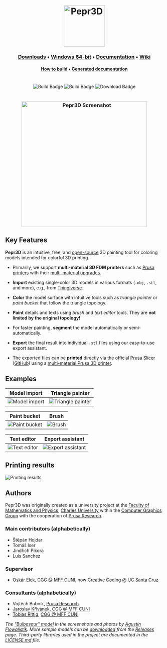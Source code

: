 <h1 align="center"><img height="131" alt="Pepr3D" src="https://user-images.githubusercontent.com/10374559/61998646-4c76cf00-b0b3-11e9-8e30-f88d70435b37.png"></h1>

<h3 align="center">
  <a href="https://github.com/tomasiser/pepr3d/releases">Downloads</a>
  &bull;
  <a href="https://github.com/tomasiser/pepr3d/releases/download/v1.0/Pepr3D-Windows-x64.zip">Windows 64-bit</a>
  &bull;
  <a href="https://github.com/tomasiser/pepr3d/releases/download/v1.0/Pepr3D-Documentation.pdf">Documentation</a>
  &bull;
  <a href="https://github.com/tomasiser/pepr3d/wiki">Wiki</a>
</h3>

<h4 align="center">
  <a href="BUILD.md">How to build</a>
  &bull;
  <a href="https://tomasiser.github.io/pepr3d/">Generated documentation</a>
</h4>

<h1></h1>

<p align="center">
<img alt="Build Badge" src="https://img.shields.io/github/languages/top/tomasiser/pepr3d" />
<img alt="Build Badge" src="https://img.shields.io/circleci/build/github/tomasiser/pepr3d" />
<img alt="Download Badge" src="https://img.shields.io/github/downloads/tomasiser/pepr3d/latest/total?color=amber&label=downloads" />
</p>

<h1></h1>

<h3 align="center"><img height="400" alt="Pepr3D Screenshot" src="https://user-images.githubusercontent.com/10374559/62304598-94fd0680-b47e-11e9-8b5d-cc1fe54af8f8.png"></h3>

## Key Features

**Pepr3D** is an intuitive, free, and [open-source](LICENSE.md) 3D painting tool for coloring models intended for colorful 3D printing.

- Primarily, we support **multi-material 3D FDM printers** such as [Prusa printers](https://www.prusa3d.com/) with their [multi-material upgrades](https://www.prusa3d.com/original-prusa-i3-multi-material-2-0/).

- **Import** existing single-color 3D models in various formats (`.obj`, `.stl`, and more), e.g., from [Thingiverse](https://www.thingiverse.com/).

- **Color** the model surface with intuitive tools such as *triangle painter* or *paint bucket* that follow the triangle topology.

- **Paint** details and texts using *brush* and *text editor* tools. They are **not limited by the original topology!**

- For faster painting, **segment** the model automatically or semi-automatically.

- **Export** the final result into individual `.stl` files using our easy-to-use export assistant.

- The exported files can be **printed** directly via the official [Prusa Slicer](https://www.prusa3d.com/prusaslicer/) ([GitHub](https://github.com/prusa3d/PrusaSlicer)) using a [multi-material Prusa 3D printer](https://www.prusa3d.com/original-prusa-i3-multi-material-2-0/).

## Examples

| Model import | Triangle painter |
|:-------------------------:|:-------------------------:|
|<img alt="Model import" src="https://user-images.githubusercontent.com/10374559/62309816-7c91e980-b488-11e9-87e4-37ad81093d32.gif">|<img alt="Triangle painter" src="https://user-images.githubusercontent.com/10374559/62309982-d5618200-b488-11e9-9f1a-06698eca3bf8.gif">|

| Paint bucket | Brush |
|:-------------------------:|:-------------------------:|
|<img alt="Paint bucket" src="https://user-images.githubusercontent.com/10374559/62310156-2e311a80-b489-11e9-97a0-fc6bb29b8a5f.gif">|<img alt="Brush" src="https://user-images.githubusercontent.com/10374559/62310365-a7c90880-b489-11e9-93cf-ea9d1f6d6093.gif">|


| Text editor | Export assistant |
|:-------------------------:|:-------------------------:|
|<img alt="Text editor" src="https://user-images.githubusercontent.com/10374559/62310753-7f8dd980-b48a-11e9-966c-46a670986ed5.gif">|<img alt="Export assistant" src="https://user-images.githubusercontent.com/10374559/62311235-af89ac80-b48b-11e9-8b79-e33f6190ced8.gif">|

## Printing results

![Printing results](https://user-images.githubusercontent.com/10374559/62311508-42c2e200-b48c-11e9-96fa-c481779d1152.png)

## Authors

Pepr3D was originally created as a university project at the [Faculty of Mathematics and Physics](https://www.mff.cuni.cz/en), [Charles University](https://cuni.cz/UKEN-1.html) within the [Computer Graphics Group](https://cgg.mff.cuni.cz/index.en.php) with the cooperation of [Prusa Research](https://www.prusa3d.com/).

### Main contributors (alphabetically)
* Štěpán Hojdar
* Tomáš Iser
* Jindřich Pikora
* Luis Sanchez

### Supervisor
* [Oskár Elek](https://cgg.mff.cuni.cz/~oskar/), [CGG @ MFF CUNI](https://cgg.mff.cuni.cz/index.en.php), now [Creative Coding @ UC Santa Cruz](https://creativecoding.soe.ucsc.edu/people.php)

### Consultants (alphabetically)
* Vojtěch Bubník, [Prusa Research](https://www.prusa3d.com/)
* [Jaroslav Křivánek](https://cgg.mff.cuni.cz/~jaroslav/), [CGG @ MFF CUNI](https://cgg.mff.cuni.cz/index.en.php)
* [Tobias Rittig](https://cgg.mff.cuni.cz/~tobias/), [CGG @ MFF CUNI](https://cgg.mff.cuni.cz/index.en.php)

*The ["Bulbasaur" model](https://www.thingiverse.com/thing:327753) in the screenshots and photos by [Agustin Flowalistik](https://www.thingiverse.com/FLOWALISTIK/about). More sample models can be [downloaded](https://github.com/tomasiser/pepr3d/releases/download/v1.0/Pepr3D-SampleModels.zip) from the [Releases](https://github.com/tomasiser/pepr3d/releases) page. Third-party libraries used in the project are documented in the [LICENSE.md](LICENSE.md) file.*
